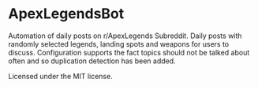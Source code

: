 # ApexLegendsBot

Automation of daily posts on r/ApexLegends Subreddit. Daily posts with randomly selected legends, landing spots and weapons for users to discuss. Configuration supports the fact topics should not be talked about often and so duplication detection has been added.

Licensed under the MIT license.
